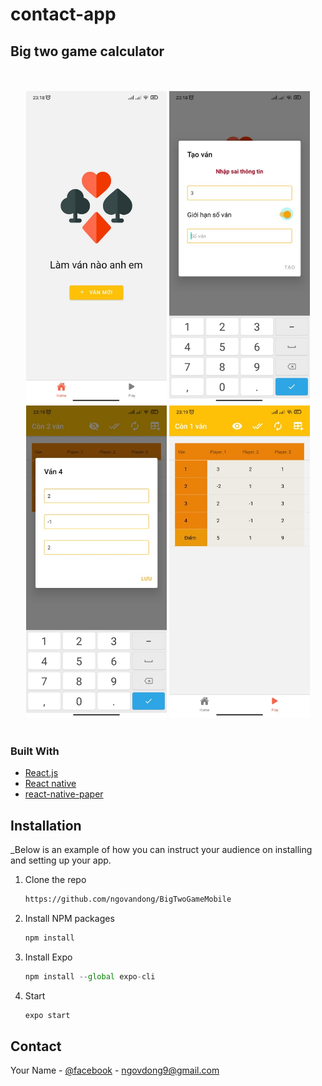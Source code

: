 # contact-app



## Big two game calculator

<div align="center" >
  <br/>
  <br/>
  <img src="https://github.com/ngovandong/BigTwoGameMobile/blob/main/img/1.jpg" height="500" width="auto" />
  <img src="https://github.com/ngovandong/BigTwoGameMobile/blob/main/img/2.jpg" height="500" width="auto" />
  <img src="https://github.com/ngovandong/BigTwoGameMobile/blob/main/img/3.jpg" height="500" width="auto" />
  <img src="https://github.com/ngovandong/BigTwoGameMobile/blob/main/img/4.jpg" height="500" width="auto" />
  <br/>
  <br/>
</div>

### Built With

* [React.js](https://reactjs.org/)
* [React native](https://nextjs.org/)
* [react-native-paper](https://callstack.github.io/react-native-paper/index.html)


## Installation

_Below is an example of how you can instruct your audience on installing and setting up your app.

1. Clone the repo
   ```sh
   https://github.com/ngovandong/BigTwoGameMobile
   ```
2. Install NPM packages
   ```sh
   npm install
   ```
3. Install Expo 
   ```js
   npm install --global expo-cli
   ```
4. Start
   ```js
   expo start
   ```



<!-- CONTACT -->
## Contact

Your Name - [@facebook](https://www.facebook.com/dongngo19) - ngovdong9@gmail.com
